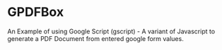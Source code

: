 # GPDFBox
An Example of using Google Script (gscript) - A variant of Javascript to generate a PDF Document from entered google form values.
